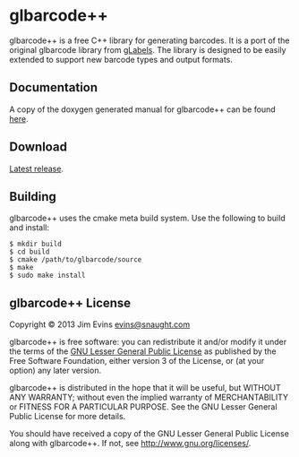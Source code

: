 glbarcode++
===========

glbarcode++ is a free C++ library for generating barcodes.  It is a port of
the original glbarcode library from [gLabels](http://glabels.org). The library
is designed to be easily extended to support new barcode types and output
formats.


Documentation
-------------

A copy of the doxygen generated manual for glbarcode++ can be found
[here](http://jimevins.github.io/glbarcode).


Download
--------
[Latest release](https://github.com/jimevins/glbarcode/releases/latest).


Building
--------

glbarcode++ uses the cmake meta build system.  Use the following to build
and install:

    $ mkdir build
    $ cd build
    $ cmake /path/to/glbarcode/source
    $ make
    $ sudo make install


glbarcode++ License
-------------------

Copyright &copy; 2013 Jim Evins <evins@snaught.com>

glbarcode++ is free software: you can redistribute it and/or modify
it under the terms of the
[GNU Lesser General Public License](http://www.gnu.org/licenses/lgpl-3.0-standalone.html)
as published by the Free Software Foundation, either version 3 of the License, or
(at your option) any later version.

glbarcode++ is distributed in the hope that it will be useful,
but WITHOUT ANY WARRANTY; without even the implied warranty of
MERCHANTABILITY or FITNESS FOR A PARTICULAR PURPOSE.  See the
GNU Lesser General Public License for more details.

You should have received a copy of the GNU Lesser General Public License
along with glbarcode++.  If not, see <http://www.gnu.org/licenses/>.

